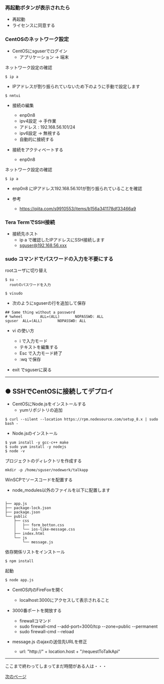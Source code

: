 
### 再起動ボタンが表示されたら

* 再起動
* ライセンスに同意する

### CentOSのネットワーク設定

* CentOSにsguserでログイン
  * アプリケーション -> 端末

ネットワーク設定の確認

```
$ ip a
```

* IPアドレスが割り振られていないため下のように手動で設定します

```
$ nmtui
```
* 接続の編集
  * enp0n8
  * ipv4設定 -> 手作業
  * アドレス : 192.168.56.101/24
  * ipv6設定 -> 無視する
  * 自動的に接続する

* 接続をアクティベートする
  * enp0n8

ネットワーク設定の確認

```
$ ip a
```

* enp0n8 にIPアドレス192.168.56.101が割り振られていることを確認

* 参考
    * https://qiita.com/s9910553/items/b156a341178df33466a9

### Tera TermでSSH接続

* 接続先ホスト
  * ip a で確認したIPアドレスにSSH接続します
  * sguser@192.168.56.xxx
  
### sudo コマンドでパスワードの入力を不要にする

rootユーザに切り替え
```
$ su -
  rootのパスワードを入力
```
```
$ visudo
```

* 次のようにsguserの行を追加して保存

```
## Same thing without a password
# %wheel        ALL=(ALL)       NOPASSWD: ALL
sguser  ALL=(ALL)       NOPASSWD: ALL
```

* vi の使い方
  * i で入力モード
  * テキストを編集する
  * Esc で入力モード終了
  * :wq で保存

* exit でsguserに戻る

---

## ● SSHでCentOSに接続してデプロイ

* CentOSにNode.jsをインストールする
  * yumリポジトリの追加

```
$ curl --silent --location https://rpm.nodesource.com/setup_8.x | sudo bash -
```

* Node.jsのインストール
```
$ yum install -y gcc-c++ make
$ sudo yum install -y nodejs
$ node -v
```

プロジェクトのディレクトリを作成する

```
mkdir -p /home/sguser/nodework/talkapp
```

WinSCPでソースコードを配置する

* node_modules以外のファイルを以下に配置します


```

├── app.js
├── package-lock.json
├── package.json
└── public
    ├── css
    │   ├── form_botton.css
    │   └── ios-like-message.css
    ├── index.html
    └── js
        └── message.js
```

依存関係リストをインストール
```
$ npm install
```

起動
```
$ node app.js
```

* CentOS内のFireFoxを開く
  * localhost:3000にアクセスして表示されること

* 3000番ポートを開放する
  * firewallコマンド
  * sudo firewall-cmd --add-port=3000/tcp --zone=public --permanent
  * sudo firewall-cmd --reload

* message.js のajaxの送信先URLを修正
  * url: "http://" + location.host + "/requestToTalkApi"
  
---

ここまで終わってしまってまだ時間がある人は・・・

[次のページ](CHAPTER_3-3.md)
